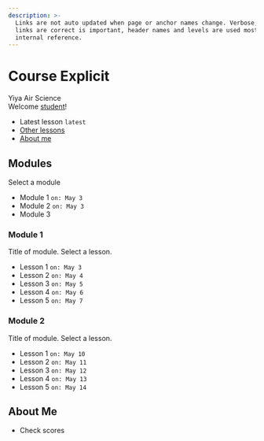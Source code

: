 ```yaml
---
description: >-
  Links are not auto updated when page or anchor names change. Verbose, checking
  links are correct is important, header names and levels are used mostly for
  internal reference.
---
```


# Course Explicit

Yiya Air Science  
Welcome [student](../serious/profile.md#age)!

* Latest lesson `latest`
* [Other lessons](course-explicit.md#asdf)
* [About me](course-explicit.md#about-me)

## Modules <a id="fdsa"></a>

Select a module

* Module 1 `on: May 3`
* Module 2 `on: May 3`
* Module 3

### Module 1

Title of module. Select a lesson.

* Lesson 1 `on: May 3`
* Lesson 2 `on: May 4`
* Lesson 3 `on: May 5`
* Lesson 4 `on: May 6`
* Lesson 5 `on: May 7`

### Module 2

Title of module. Select a lesson.

* Lesson 1 `on: May 10`
* Lesson 2 `on: May 11`
* Lesson 3 `on: May 12`
* Lesson 4 `on: May 13`
* Lesson 5 `on: May 14`

## About Me

* Check scores



